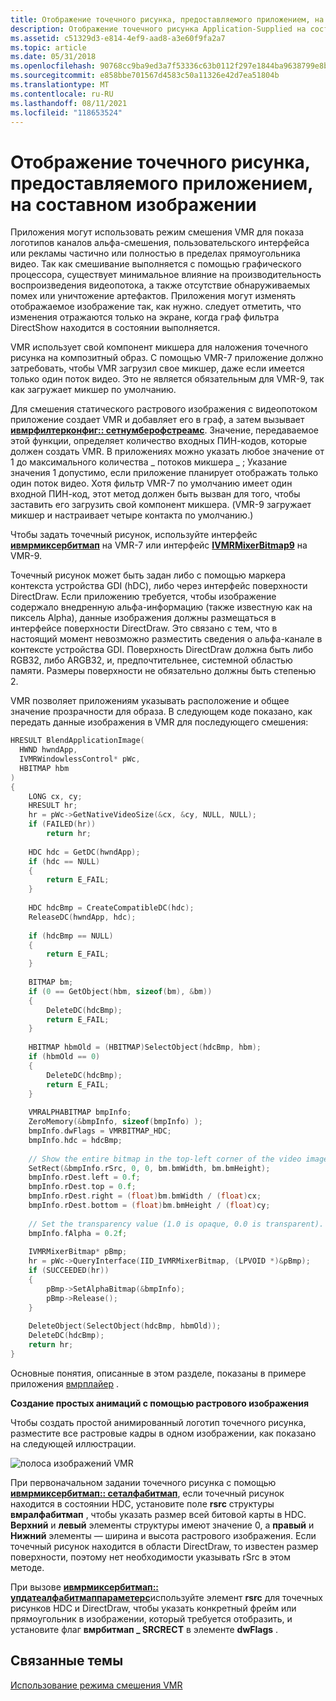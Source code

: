 ```yaml
---
title: Отображение точечного рисунка, предоставляемого приложением, на составном изображении
description: Отображение точечного рисунка Application-Supplied на составном изображении
ms.assetid: c51329d3-e814-4ef9-aad8-a3e60f9fa2a7
ms.topic: article
ms.date: 05/31/2018
ms.openlocfilehash: 90768cc9ba9ed3a7f53336c63b0112f297e1844ba9638799e8badf28588775eb
ms.sourcegitcommit: e858bbe701567d4583c50a11326e42d7ea51804b
ms.translationtype: MT
ms.contentlocale: ru-RU
ms.lasthandoff: 08/11/2021
ms.locfileid: "118653524"
---
```

# <a name="display-an-app-supplied-bitmap-on-the-composited-image"></a>Отображение точечного рисунка, предоставляемого приложением, на составном изображении

Приложения могут использовать режим смешения VMR для показа логотипов каналов альфа-смешения, пользовательского интерфейса или рекламы частично или полностью в пределах прямоугольника видео. Так как смешивание выполняется с помощью графического процессора, существует минимальное влияние на производительность воспроизведения видеопотока, а также отсутствие обнаруживаемых помех или уничтожение артефактов. Приложения могут изменять отображаемое изображение так, как нужно. следует отметить, что изменения отражаются только на экране, когда граф фильтра DirectShow находится в состоянии выполняется.

VMR использует свой компонент микшера для наложения точечного рисунка на композитный образ. С помощью VMR-7 приложение должно затребовать, чтобы VMR загрузил свое микшер, даже если имеется только один поток видео. Это не является обязательным для VMR-9, так как загружает микшер по умолчанию.

Для смешения статического растрового изображения с видеопотоком приложение создает VMR и добавляет его в граф, а затем вызывает [**ивмрфилтерконфиг:: сетнумберофстреамс**](/windows/desktop/api/Strmif/nf-strmif-ivmrfilterconfig-setnumberofstreams). Значение, передаваемое этой функции, определяет количество входных ПИН-кодов, которые должен создать VMR. В приложениях можно указать любое значение от 1 до максимального количества \_ потоков микшера \_ ; Указание значения 1 допустимо, если приложение планирует отображать только один поток видео. Хотя фильтр VMR-7 по умолчанию имеет один входной ПИН-код, этот метод должен быть вызван для того, чтобы заставить его загрузить свой компонент микшера. (VMR-9 загружает микшер и настраивает четыре контакта по умолчанию.)

Чтобы задать точечный рисунок, используйте интерфейс [**ивмрмиксербитмап**](/windows/desktop/api/Strmif/nn-strmif-ivmrmixerbitmap) на VMR-7 или интерфейс [**IVMRMixerBitmap9**](/previous-versions/windows/desktop/api/Vmr9/nn-vmr9-ivmrmixerbitmap9) на VMR-9.

Точечный рисунок может быть задан либо с помощью маркера контекста устройства GDI (hDC), либо через интерфейс поверхности DirectDraw. Если приложению требуется, чтобы изображение содержало внедренную альфа-информацию (также известную как на пиксель Alpha), данные изображения должны размещаться в интерфейсе поверхности DirectDraw. Это связано с тем, что в настоящий момент невозможно разместить сведения о альфа-канале в контексте устройства GDI. Поверхность DirectDraw должна быть либо RGB32, либо ARGB32, и, предпочтительнее, системной областью памяти. Размеры поверхности не обязательно должны быть степенью 2.

VMR позволяет приложениям указывать расположение и общее значение прозрачности для образа. В следующем коде показано, как передать данные изображения в VMR для последующего смешения:


```C++
HRESULT BlendApplicationImage( 
  HWND hwndApp,
  IVMRWindowlessControl* pWc,
  HBITMAP hbm
)
{
    LONG cx, cy;
    HRESULT hr;
    hr = pWc->GetNativeVideoSize(&cx, &cy, NULL, NULL);
    if (FAILED(hr))
        return hr;
    
    HDC hdc = GetDC(hwndApp);
    if (hdc == NULL)
    {
        return E_FAIL;
    }
    
    HDC hdcBmp = CreateCompatibleDC(hdc);
    ReleaseDC(hwndApp, hdc);
    
    if (hdcBmp == NULL)
    {
        return E_FAIL;
    }
    
    BITMAP bm;
    if (0 == GetObject(hbm, sizeof(bm), &bm))
    {
        DeleteDC(hdcBmp);
        return E_FAIL;
    }
    
    HBITMAP hbmOld = (HBITMAP)SelectObject(hdcBmp, hbm);
    if (hbmOld == 0)
    {
        DeleteDC(hdcBmp);
        return E_FAIL;
    }
    
    VMRALPHABITMAP bmpInfo;
    ZeroMemory(&bmpInfo, sizeof(bmpInfo) );
    bmpInfo.dwFlags = VMRBITMAP_HDC;
    bmpInfo.hdc = hdcBmp;
    
    // Show the entire bitmap in the top-left corner of the video image.
    SetRect(&bmpInfo.rSrc, 0, 0, bm.bmWidth, bm.bmHeight);
    bmpInfo.rDest.left = 0.f;
    bmpInfo.rDest.top = 0.f;
    bmpInfo.rDest.right = (float)bm.bmWidth / (float)cx;
    bmpInfo.rDest.bottom = (float)bm.bmHeight / (float)cy;
    
    // Set the transparency value (1.0 is opaque, 0.0 is transparent).
    bmpInfo.fAlpha = 0.2f;
    
    IVMRMixerBitmap* pBmp;
    hr = pWc->QueryInterface(IID_IVMRMixerBitmap, (LPVOID *)&pBmp);
    if (SUCCEEDED(hr)) 
    {
        pBmp->SetAlphaBitmap(&bmpInfo);
        pBmp->Release();
    }
    
    DeleteObject(SelectObject(hdcBmp, hbmOld));
    DeleteDC(hdcBmp);
    return hr;
}
```



Основные понятия, описанные в этом разделе, показаны в примере приложения [вмрплайер](vmrplayer-sample.md) .

**Создание простых анимаций с помощью растрового изображения**

Чтобы создать простой анимированный логотип точечного рисунка, разместите все растровые кадры в одном изображении, как показано на следующей иллюстрации.

![полоса изображений VMR](images/vmr-image-strip.png)

При первоначальном задании точечного рисунка с помощью [**ивмрмиксербитмап:: сеталфабитмап**](/windows/desktop/api/Strmif/nf-strmif-ivmrmixerbitmap-setalphabitmap), если точечный рисунок находится в состоянии HDC, установите поле **rsrc** структуры **вмралфабитмап** , чтобы указать размер всей битовой карты в HDC. **Верхний** и **левый** элементы структуры имеют значение 0, а **правый** и **Нижний** элементы — ширина и высота растрового изображения. Если точечный рисунок находится в области DirectDraw, то известен размер поверхности, поэтому нет необходимости указывать rSrc в этом методе.

При вызове [**ивмрмиксербитмап:: упдатеалфабитмаппараметерс**](/windows/desktop/api/Strmif/nf-strmif-ivmrmixerbitmap-updatealphabitmapparameters)используйте элемент **rsrc** для точечных рисунков HDC и DirectDraw, чтобы указать конкретный фрейм или прямоугольник в изображении, который требуется отобразить, и установите флаг **вмрбитмап \_ SRCRECT** в элементе **dwFlags** .

## <a name="related-topics"></a>Связанные темы

<dl> <dt>

[Использование режима смешения VMR](using-vmr-mixing-mode.md)
</dt> </dl>

 

 



